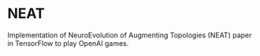 # NEAT
Implementation of NeuroEvolution of Augmenting Topologies (NEAT) paper in TensorFlow to play OpenAI games.
